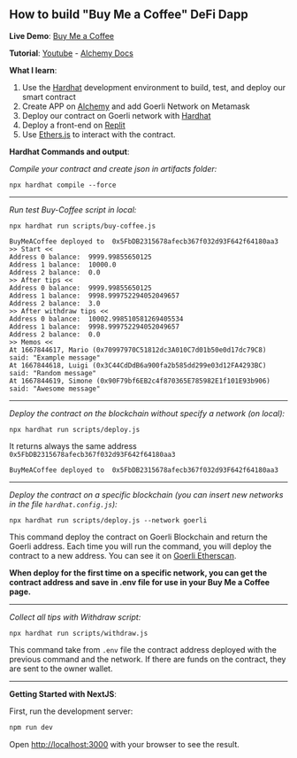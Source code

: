 ## How to build "Buy Me a Coffee" DeFi Dapp

**Live Demo**: [Buy Me a Coffee](https://buy-me-a-coffee-test.falconandrea.repl.co/)

**Tutorial**: [Youtube](https://www.youtube.com/watch?v=cxxKdJk55Lk) - [Alchemy Docs](https://docs.alchemy.com/docs/how-to-build-buy-me-a-coffee-defi-dapp)

**What I learn**:

1. Use the [Hardhat](https://hardhat.org/) development environment to build, test, and deploy our smart contract
2. Create APP on [Alchemy](https://alchemy.com) and add Goerli Network on Metamask
3. Deploy our contract on Goerli network with [Hardhat](https://hardhat.org/)
4. Deploy a front-end on [Replit](https://replit.com/)
5. Use [Ethers.js](https://docs.ethers.io) to interact with the contract.

**Hardhat Commands and output**:

_Compile your contract and create json in artifacts folder:_

`npx hardhat compile --force`

---

_Run test Buy-Coffee script in local:_

`npx hardhat run scripts/buy-coffee.js`

```
BuyMeACoffee deployed to  0x5FbDB2315678afecb367f032d93F642f64180aa3
>> Start <<
Address 0 balance:  9999.99855650125
Address 1 balance:  10000.0
Address 2 balance:  0.0
>> After tips <<
Address 0 balance:  9999.99855650125
Address 1 balance:  9998.999752294052049657
Address 2 balance:  3.0
>> After withdraw tips <<
Address 0 balance:  10002.998510581269405534
Address 1 balance:  9998.999752294052049657
Address 2 balance:  0.0
>> Memos <<
At 1667844617, Mario (0x70997970C51812dc3A010C7d01b50e0d17dc79C8) said: "Example message"
At 1667844618, Luigi (0x3C44CdDdB6a900fa2b585dd299e03d12FA4293BC) said: "Random message"
At 1667844619, Simone (0x90F79bf6EB2c4f870365E785982E1f101E93b906) said: "Awesome message"
```

---

_Deploy the contract on the blockchain without specify a network (on local):_

`npx hardhat run scripts/deploy.js`

It returns always the same address `0x5FbDB2315678afecb367f032d93F642f64180aa3`

```
BuyMeACoffee deployed to  0x5FbDB2315678afecb367f032d93F642f64180aa3
```

---

_Deploy the contract on a specific blockchain (you can insert new networks in the file `hardhat.config.js`):_

`npx hardhat run scripts/deploy.js --network goerli`

This command deploy the contract on Goerli Blockchain and return the Goerli address. Each time you will run the command, you will deploy the contract to a new address.
You can see it on [Goerli Etherscan](https://goerli.etherscan.io/).

**When deploy for the first time on a specific network, you can get the contract address and save in .env file for use in your Buy Me a Coffee page.**

---

_Collect all tips with Withdraw script:_

`npx hardhat run scripts/withdraw.js`

This command take from `.env` file the contract address deployed with the previous command and the network. If there are funds on the contract, they are sent to the owner wallet.

---

**Getting Started with NextJS**:

First, run the development server:

```bash
npm run dev
```

Open [http://localhost:3000](http://localhost:3000) with your browser to see the result.
